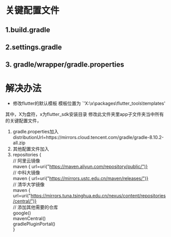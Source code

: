 # 关键配置文件

## 1.build.gradle
## 2.settings.gradle
## 3. gradle/wrapper/gradle.properties

# 解决办法

- 修改flutter的默认模板
模板位置为
`'X:\x\packages\flutter_tools\templates'

其中，X为盘符，x为flutter_sdk安装目录
修改此文件夹里app子文件夹当中所有的关键配置文件，
1. gradle.properties加入distributionUrl=https\://mirrors.cloud.tencent.com/gradle/gradle-8.10.2-all.zip
2. 其他配置文件加入
3. repositories {  
    // 阿里云镜像  
    maven { url=uri("https://maven.aliyun.com/repository/public/")}  
    // 中科大镜像  
    maven { url=uri("https://mirrors.ustc.edu.cn/maven/releases/")}  
    // 清华大学镜像  
    maven { url=uri("https://mirrors.tuna.tsinghua.edu.cn/nexus/content/repositories/central/")}  
    // 添加其他需要的仓库  
    google()  
    mavenCentral()  
    gradlePluginPortal()  
}

